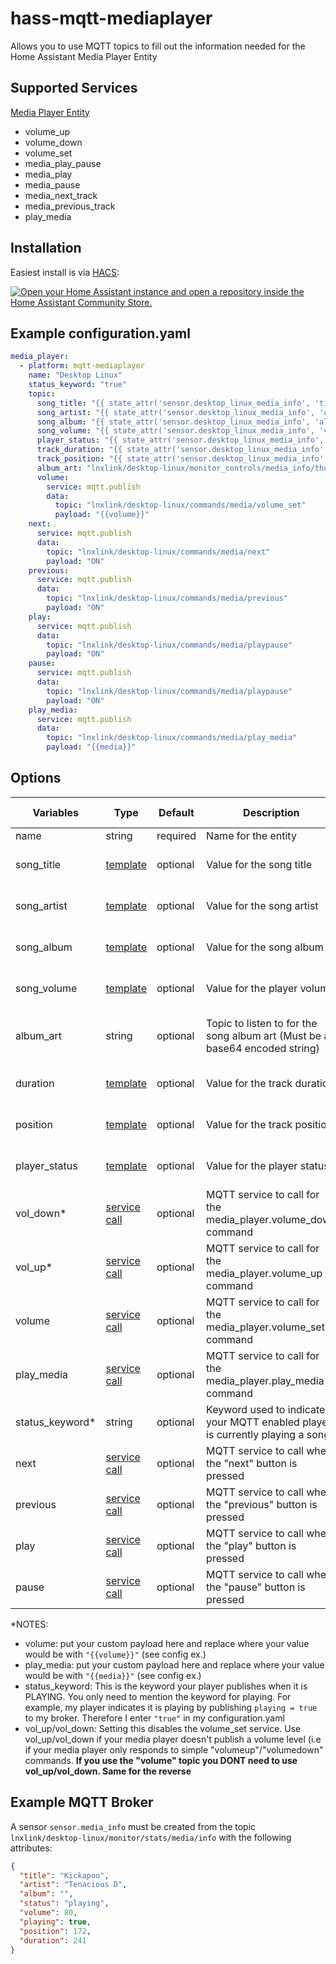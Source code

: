 # hass-mqtt-mediaplayer

Allows you to use MQTT topics to fill out the information needed for the Home Assistant Media Player Entity

## Supported Services

[Media Player Entity](https://www.home-assistant.io/integrations/media_player/)

* volume_up
* volume_down
* volume_set
* media_play_pause
* media_play
* media_pause
* media_next_track
* media_previous_track
* play_media


## Installation
Easiest install is via [HACS](https://hacs.xyz/):

[![Open your Home Assistant instance and open a repository inside the Home Assistant Community Store.](https://my.home-assistant.io/badges/hacs_repository.svg)](https://my.home-assistant.io/redirect/hacs_repository/?owner=bkbilly&repository=hass-mqtt-mediaplayer&category=integration)


## Example configuration.yaml

```yaml
media_player:  
  - platform: mqtt-mediaplayer
    name: "Desktop Linux"
    status_keyword: "true"
    topic:
      song_title: "{{ state_attr('sensor.desktop_linux_media_info', 'title') }}"
      song_artist: "{{ state_attr('sensor.desktop_linux_media_info', 'artist') }}"
      song_album: "{{ state_attr('sensor.desktop_linux_media_info', 'album') }}"
      song_volume: "{{ state_attr('sensor.desktop_linux_media_info', 'volume') }}"
      player_status: "{{ state_attr('sensor.desktop_linux_media_info', 'status') }}"
      track_duration: "{{ state_attr('sensor.desktop_linux_media_info', 'duration') }}"
      track_position: "{{ state_attr('sensor.desktop_linux_media_info', 'position') }}"
      album_art: "lnxlink/desktop-linux/monitor_controls/media_info/thumbnail"
      volume:
        service: mqtt.publish
        data:
          topic: "lnxlink/desktop-linux/commands/media/volume_set"
          payload: "{{volume}}"
    next:
      service: mqtt.publish
      data:
        topic: "lnxlink/desktop-linux/commands/media/next"
        payload: "ON"
    previous:
      service: mqtt.publish
      data:
        topic: "lnxlink/desktop-linux/commands/media/previous"
        payload: "ON"
    play:
      service: mqtt.publish
      data:
        topic: "lnxlink/desktop-linux/commands/media/playpause"
        payload: "ON"
    pause:
      service: mqtt.publish
      data:
        topic: "lnxlink/desktop-linux/commands/media/playpause"
        payload: "ON"
    play_media:
      service: mqtt.publish
      data:
        topic: "lnxlink/desktop-linux/commands/media/play_media"
        payload: "{{media}}"

```

## Options

| Variables       | Type                                                                      | Default  | Description                                                                       | Expected Payload            | Example                                |
|-----------------|---------------------------------------------------------------------------|----------|-----------------------------------------------------------------------------------|-----------------------------|----------------------------------------|
| name            | string                                                                    | required | Name for the entity                                                               | string                      | ```"Musicbee"```                       |
| song_title      | [template](https://www.home-assistant.io/integrations/template/)          | optional | Value for the song title                                                          | string                      | * see configuration.yaml ex.           |
| song_artist     | [template](https://www.home-assistant.io/integrations/template/)          | optional | Value for the song artist                                                         | string                      | * see configuration.yaml ex.           |
| song_album      | [template](https://www.home-assistant.io/integrations/template/)          | optional | Value for the song album                                                          | string                      | * see configuration.yaml ex.           |
| song_volume     | [template](https://www.home-assistant.io/integrations/template/)          | optional | Value for the player volume                                                       | int (0 to 100)              | * see configuration.yaml ex.           |
| album_art       | string                                                                    | optional | Topic to listen to for the song album art (Must be a base64 encoded string)       | string (base64 encoded url) | ```"musicbee/albumart"```              |
| duration        | [template](https://www.home-assistant.io/integrations/template/)          | optional | Value for the track duration                                                      | integer                     | * see configuration.yaml ex.           |
| position        | [template](https://www.home-assistant.io/integrations/template/)          | optional | Value for the track position                                                      | integer                     | * see configuration.yaml ex.           |
| player_status   | [template](https://www.home-assistant.io/integrations/template/)          | optional | Value for the player status                                                       | string                      | * see configuration.yaml ex.           |
| vol_down*       | [service call](https://www.home-assistant.io/docs/scripts/service-calls/) | optional | MQTT service to call for the media_player.volume_down command                     | N/A                         | * see configuration.yaml ex.           |
| vol_up*         | [service call](https://www.home-assistant.io/docs/scripts/service-calls/) | optional | MQTT service to call for the media_player.volume_up command                       | N/A                         | * see configuration.yaml ex.           |
| volume          | [service call](https://www.home-assistant.io/docs/scripts/service-calls/) | optional | MQTT service to call for the media_player.volume_set command                      | string                      | * see configuration.yaml               |
| play_media      | [service call](https://www.home-assistant.io/docs/scripts/service-calls/) | optional | MQTT service to call for the media_player.play_media command                      | string                      | * see configuration.yaml               |
| status_keyword* | string                                                                    | optional | Keyword used to indicate your MQTT enabled player is currently playing a song     | string                      | ```"true"```                           |
| next            | [service call](https://www.home-assistant.io/docs/scripts/service-calls/) | optional | MQTT service to call when the "next" button is pressed                            | N/A                         | * see configuration.yaml ex.           |
| previous        | [service call](https://www.home-assistant.io/docs/scripts/service-calls/) | optional | MQTT service to call when the "previous" button is pressed                        | N/A                         | * see configuration.yaml ex.           |
| play            | [service call](https://www.home-assistant.io/docs/scripts/service-calls/) | optional | MQTT service to call when the "play" button is pressed                            | N/A                         | * see configuration.yaml ex.           |
| pause           | [service call](https://www.home-assistant.io/docs/scripts/service-calls/) | optional | MQTT service to call when the "pause" button is pressed                           | N/A                         | * see configuration.yaml ex.           |

*NOTES:

 * volume: put your custom payload here and replace where your value would be with ``"{{volume}}"`` (see config ex.)
 * play_media: put your custom payload here and replace where your value would be with ``"{{media}}"`` (see config ex.)
 * status_keyword: This is the keyword your player publishes when it is PLAYING. You only need to mention the keyword for playing. For example, my player indicates it is playing by publishing ```playing = true``` to my broker. Therefore I enter ```"true"``` in my configuration.yaml
 * vol_up/vol_down: Setting this disables the volume_set service. Use vol_up/vol_down if your media player doesn't publish a volume level (i.e if your media player only responds to simple "volumeup"/"volumedown" commands. **If you use the "volume" topic you DONT need to use vol_up/vol_down. Same for the reverse**
 
 

## Example MQTT Broker
A sensor `sensor.media_info` must be created from the topic `lnxlink/desktop-linux/monitor/stats/media/info` with the following attributes:
```json
{
  "title": "Kickapoo",
  "artist": "Tenacious D",
  "album": "",
  "status": "playing",
  "volume": 80,
  "playing": true,
  "position": 172,
  "duration": 241
}
```
